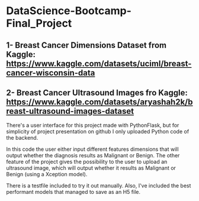 # DataScience-Bootcamp-Final_Project

## 1- Breast Cancer Dimensions Dataset from Kaggle: https://www.kaggle.com/datasets/uciml/breast-cancer-wisconsin-data 
## 2- Breast Cancer Ultrasound Images fro Kaggle: https://www.kaggle.com/datasets/aryashah2k/breast-ultrasound-images-dataset

There's a user interface for this project made with PythonFlask, but for simplicity of project presentation on github I only uploaded Python code of the backend. 

In this code the user either input different features dimensions that will output whether the diagnosis results as Malignant or Benign. 
The other feature of the project gives the possibility to the user to upload an ultrasound image, which will output whether it results as Malignant or Benign (using a Xception model).

There is a testfile included to try it out manually. Also, I've included the best performant models that managed to save as an H5 file.
